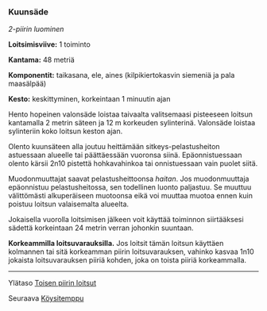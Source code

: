 ### Kuunsäde

*2-piirin luominen*

**Loitsimisviive:** 1 toiminto

**Kantama:** 48 metriä

**Komponentit:** taikasana, ele, aines (kilpikiertokasvin siemeniä ja pala maasälpää)

**Kesto:** keskittyminen, korkeintaan 1 minuutin ajan

Hento hopeinen valonsäde loistaa taivaalta valitsemaasi pisteeseen loitsun kantamalla 2 metrin säteen ja 12 m korkeuden sylinterinä. Valonsäde loistaa sylinteriin koko loitsun keston ajan.

Olento kuunsäteen alla joutuu heittämään sitkeys-pelastusheiton astuessaan alueelle tai päättäessään vuoronsa siinä. Epäonnistuessaan olento kärsii 2n10 pistettä hohkavahinkoa tai onnistuessaan vain puolet siitä.

Muodonmuuttajat saavat pelastusheittoonsa *haitan*. Jos muodonmuuttaja epäonnistuu pelastusheitossa, sen todellinen luonto paljastuu. Se muuttuu välittömästi alkuperäiseen muotoonsa eikä voi muuttaa muotoa ennen kuin poistuu loitsun valaisemalta alueelta.

Jokaisella vuorolla loitsimisen jälkeen voit käyttää toiminnon siirtääksesi sädettä korkeintaan 24 metrin verran johonkin suuntaan.

**Korkeammilla loitsuvarauksilla.** Jos loitsit tämän loitsun käyttäen kolmannen tai sitä korkeamman piirin loitsuvarauksen, vahinko kasvaa 1n10 jokaista loitsuvarauksen piiriä kohden, joka on toista piiriä korkeammalla.	

----

Ylätaso [Toisen piirin loitsut](2_piirin_loitsut.md)

Seuraava [Köysitemppu](Köysitemppu.md)
